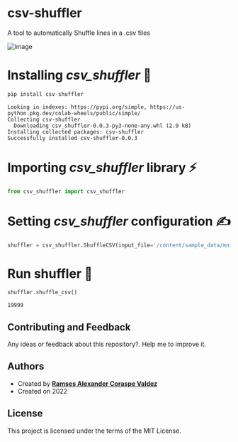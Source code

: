 # csv-shuffler
A tool to automatically Shuffle lines in a .csv files

![image](https://user-images.githubusercontent.com/8701464/179423167-35b1780b-5aa3-46e4-ad19-eec4ca8ba820.png)



<div class="cell markdown" id="H9YNJNwhsVmc">

# **Installing *csv\_shuffler* 🔧**

</div>

<div class="cell code" data-execution_count="5" data-colab="{&quot;base_uri&quot;:&quot;https://localhost:8080/&quot;}" id="hcFSBcqInabZ" data-outputId="becaeb22-455c-4c7d-e0af-34b42f13ed6e">

``` python
pip install csv-shuffler
```

<div class="output stream stdout">

    Looking in indexes: https://pypi.org/simple, https://us-python.pkg.dev/colab-wheels/public/simple/
    Collecting csv-shuffler
      Downloading csv_shuffler-0.0.3-py3-none-any.whl (2.9 kB)
    Installing collected packages: csv-shuffler
    Successfully installed csv-shuffler-0.0.3

</div>

</div>

<div class="cell markdown" id="kz-w4ZRssY2b">

# **Importing *csv\_shuffler* library ⚡**

</div>

<div class="cell code" data-execution_count="6" id="VML2Xlocnu0h">

``` python
from csv_shuffler import csv_shuffler
```

</div>

<div class="cell markdown" id="N_UOwTIcshpz">

# **Setting *csv\_shuffler* configuration ✍**

</div>

<div class="cell code" id="63JsnM-Qn5gI">

``` python
shuffler = csv_shuffler.ShuffleCSV(input_file='/content/sample_data/mnist_train_small.csv',header=True, batch_size=20000)
```

</div>

<div class="cell markdown" id="Mhcama3ksvk7">

# **Run shuffler 🏃**

</div>

<div class="cell code" data-execution_count="9" data-colab="{&quot;base_uri&quot;:&quot;https://localhost:8080/&quot;}" id="mXsyl5Zwst1C" data-outputId="e34ddaad-ffb9-4efc-ee0d-d10764946b65">

``` python
shuffler.shuffle_csv()
```

<div class="output execute_result" data-execution_count="9">

    19999

</div>

</div>

## Contributing and Feedback
Any ideas or feedback about this repository?. Help me to improve it.

## Authors
- Created by <a href="https://twitter.com/RamsesCoraspe"><strong>Ramses Alexander Coraspe Valdez</strong></a>
- Created on 2022

## License
This project is licensed under the terms of the MIT License.
